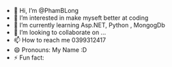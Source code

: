 - 👋 Hi, I’m @PhamBLong
- 👀 I’m interested in make myseft better at coding
- 🌱 I’m currently learning Asp.NET, Python , MongogDb
- 💞️ I’m looking to collaborate on ...
- 📫 How to reach me 0399312417
- 😄 Pronouns: My Name :D
- ⚡ Fun fact: 

<!---
PhamBLong/PhamBLong is a ✨ special ✨ repository because its `README.md` (this file) appears on your GitHub profile.
You can click the Preview link to take a look at your changes.
--->
